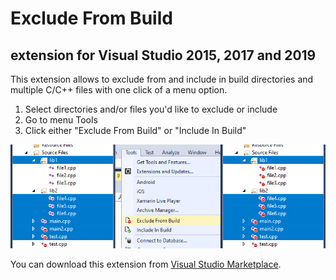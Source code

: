 # Exclude From Build
## extension for Visual Studio 2015, 2017 and 2019

This extension allows to exclude from and include in build directories and multiple C/C++ files with one click of a menu option.

1. Select directories and/or files you'd like to exclude or include
2. Go to menu Tools
3. Click either "Exclude From Build" or "Include In Build"

![Exclude From Build](images/preview.png)

You can download this extension from [Visual Studio Marketplace](https://marketplace.visualstudio.com/items?itemName=AdamWulkiewicz.ExcludeFromBuild).